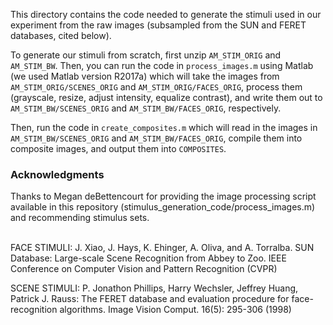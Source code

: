 This directory contains the code needed to generate the stimuli used in our experiment from the raw images (subsampled from the SUN and FERET databases, cited below).

To generate our stimuli from scratch, first unzip `AM_STIM_ORIG` and `AM_STIM_BW`. Then, you can run the code in `process_images.m` using Matlab (we used Matlab version R2017a) which will take the images from `AM_STIM_ORIG/SCENES_ORIG` and `AM_STIM_ORIG/FACES_ORIG`, process them (grayscale, resize, adjust intensity, equalize contrast), and write them out to `AM_STIM_BW/SCENES_ORIG` and `AM_STIM_BW/FACES_ORIG`, respectively.<br />

Then, run the code in `create_composites.m` which will read in the images in `AM_STIM_BW/SCENES_ORIG` and `AM_STIM_BW/FACES_ORIG`, compile them into composite images, and output them into `COMPOSITES`.

<h3>Acknowledgments</h3>
Thanks to Megan deBettencourt for providing the image processing script available in this repository (stimulus_generation_code/process_images.m) and recommending stimulus sets. <br /><br />

FACE STIMULI: J. Xiao, J. Hays, K. Ehinger, A. Oliva, and A. Torralba. SUN Database: Large-scale Scene Recognition from Abbey to Zoo. IEEE Conference on Computer Vision and Pattern Recognition (CVPR)

SCENE STIMULI: P. Jonathon Phillips, Harry Wechsler, Jeffrey Huang, Patrick J. Rauss: The FERET database and evaluation procedure for face-recognition algorithms. Image Vision Comput. 16(5): 295-306 (1998)
